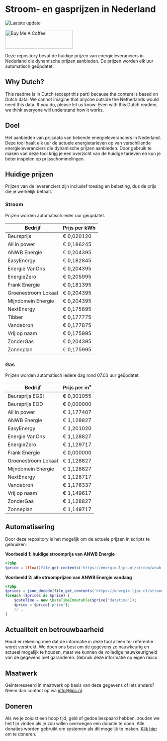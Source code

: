 # Stroom- en gasprijzen in Nederland

![Laatste update](https://img.shields.io/badge/laatste%20update-2024--05--10%2010%3A00%20CET-brightgreen)

<a href="https://www.buymeacoffee.com/Lars-" target="_blank"><img src="https://cdn.buymeacoffee.com/buttons/v2/default-orange.png" alt="Buy Me A Coffee" height="60" style="height: 60px !important;width: 217px !important;" ></a>

Deze repository bevat de huidige prijzen van energieleveranciers in Nederland die dynamische prijzen aanbieden. De prijzen worden elk uur automatisch geüpdatet.

## Why Dutch?

This readme is in Dutch (except this part) because the content is based on Dutch data. We cannot imagine that anyone outside the Netherlands would need this data. If you do, please let us know. Even with this Dutch readme, we think
everyone will understand how it works.

## Doel

Het aanbieden van prijsdata van bekende energieleveranciers in Nederland. Deze tool haalt elk uur de actuele energietarieven op van verschillende energieleveranciers die dynamische prijzen aanbieden. Door gebruik te maken van deze tool
krijg je een overzicht van de huidige tarieven en kun je beter inspelen op prijsschommelingen.

## Huidige prijzen

Prijzen van de leveranciers zijn inclusief toeslag en belasting, dus de prijs die je werkelijk betaalt.

### Stroom

Prijzen worden automatisch ieder uur geüpdatet.

 Bedrijf | Prijs per kWh 
---------|---------------
Beursprijs | € 0,020120
All in power | € 0,186245
ANWB Energie | € 0,204395
EasyEnergy | € 0,182845
Energie VanOns | € 0,204395
EnergieZero | € 0,205995
Frank Energie | € 0,181395
Groenestroom Lokaal | € 0,204395
Mijndomein Energie | € 0,204395
NextEnergy | € 0,175895
Tibber | € 0,177775
Vandebron | € 0,177875
Vrij op naam | € 0,175995
ZonderGas | € 0,204395
Zonneplan | € 0,175995


### Gas

Prijzen worden automatisch iedere dag rond 07.00 uur geüpdatet.

 Bedrijf | Prijs per m³ 
---------|--------------
Beursprijs EGSI | € 0,301055
Beursprijs EOD | € 0,000000
All in power | € 1,177407
ANWB Energie | € 1,128827
EasyEnergy | € 1,201020
Energie VanOns | € 1,128827
EnergieZero | € 1,129717
Frank Energie | € 0,000000
Groenestroom Lokaal | € 1,128827
Mijndomein Energie | € 1,128827
NextEnergy | € 1,128717
Vandebron | € 1,176337
Vrij op naam | € 1,149617
ZonderGas | € 1,128827
Zonneplan | € 1,149717


## Automatisering

Door deze repository is het mogelijk om de actuele prijzen in scripts te gebruiken.

**Voorbeeld 1: huidige stroomprijs van ANWB Energie**

```php
<?php
$price = (float)file_get_contents('https://energie.ljpc.nl/stroom/anwb-energie-nu.txt');

```

**Voorbeeld 2: alle stroomprijzen van ANWB Energie vandaag**

```php
<?php
$prices = json_decode(file_get_contents('https://energie.ljpc.nl/stroom/all-in-power-vandaag.json'),true);
foreach ($prices as $price) {
    $dateTime = new \DateTimeImmutable($price['datetime']);
    $price = $price['price'];
    // ...
}
```

## Actualiteit en betrouwbaarheid

Houd er rekening mee dat de informatie in deze tool alleen ter referentie wordt verstrekt. We doen ons best om de gegevens zo nauwkeurig en actueel mogelijk te houden, maar we kunnen de volledige nauwkeurigheid van de gegevens niet
garanderen. Gebruik deze informatie op eigen risico.

## Maatwerk

Geïnteresseerd in maatwerk op basis van deze gegevens of iets anders? Neem dan contact op
via [info@ljpc.nl](mailto:info@ljpc.nl?subject=Energie%20prijzen).

## Doneren

Als we je zojuist een hoop tijd, geld of gedoe bespaard hebben, zouden we het fijn vinden als je zou willen overwegen een
donatie te doen. Alle donaties worden gebruikt om systemen als dit mogelijk te
maken. [Klik hier](https://www.buymeacoffee.com/Lars-) om te doneren.

